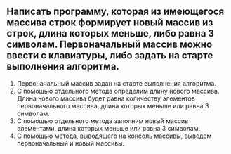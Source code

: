 ## Написать программу, которая из имеющегося массива строк формирует новый массив из строк, длина которых меньше, либо равна 3 символам. Первоначальный массив можно ввести с клавиатуры, либо задать на старте выполнения алгоритма.

1. Первоначальный массив задан на старте выполнения алгоритма.
2. С помощью отдельного метода определим длину нового массива. Длина нового массива будет равна количеству элементов первоначального массива, длина которых меньше или равна 3 символам.
3. С помощью отдельного метода заполним новый массив элементами, длина которых меньше или равна 3 символам.
4. С помощью метода, выводящего на консоль массивы, выведем первоначальный и новый массивы.

